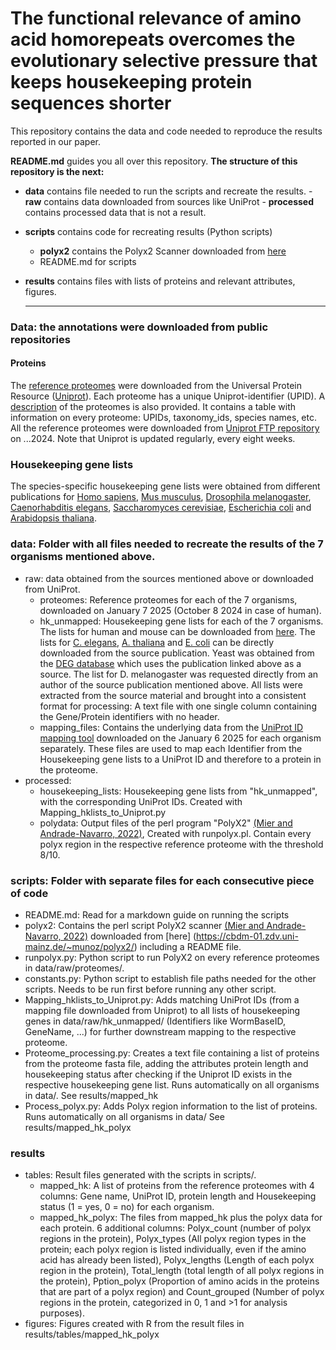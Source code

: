 # The functional relevance of amino acid homorepeats overcomes the evolutionary selective pressure that keeps housekeeping protein sequences shorter
This repository contains the data and code needed to reproduce the results reported in our paper.

**README.md** guides you all over this repository. **The structure of this repository is the next:** 
 - **data** contains file needed to run the scripts and recreate the results.
        - **raw** contains data downloaded from sources like UniProt
        - **processed** contains processed data that is not a result.
 - **scripts** contains code for recreating results (Python scripts)
	- **polyx2** contains the Polyx2 Scanner downloaded from [here](https://cbdm-01.zdv.uni-mainz.de/~munoz/polyx2/)
	- README.md for scripts
 - **results** contains files with lists of proteins and relevant attributes, figures.

   ---
### Data: the annotations were downloaded from public repositories

#### Proteins
The [reference proteomes](https://www.uniprot.org/proteomes/?query=*&fil=reference%3Ayes) were downloaded from the Universal Protein Resource ([Uniprot](https://www.uniprot.org/)). Each proteome has a unique Uniprot-identifier (UPID). A [description](https://ftp.uniprot.org/pub/databases/uniprot/current_release/knowledgebase/reference_proteomes/README) of the proteomes is also provided. It contains a table with information on every proteome: UPIDs, taxonomy_ids, species names, etc. All the reference proteomes were downloaded from [Uniprot FTP repository](https://ftp.uniprot.org/pub/databases/uniprot/current_release/knowledgebase/reference_proteomes/) on ...2024. Note that Uniprot is updated regularly, every eight weeks. 

### Housekeeping gene lists
The species-specific housekeeping gene lists were obtained from different publications for [Homo sapiens](https://pubmed.ncbi.nlm.nih.gov/32663312/), [Mus musculus](https://pubmed.ncbi.nlm.nih.gov/32663312/), [Drosophila melanogaster](http://www.biomedcentral.com/1471-2164/7/277), [Caenorhabditis elegans](https://journals.plos.org/ploscompbiol/article?id=10.1371/journal.pcbi.1010295), [Saccharomyces cerevisiae](https://www.nature.com/articles/nature00935), [Escherichia coli](https://journals.asm.org/doi/full/10.1128/jb.185.19.5673-5684.2003) and [Arabidopsis thaliana](https://bmcgenomics.biomedcentral.com/articles/10.1186/1471-2164-9-438).

### data: Folder with all files needed to recreate the results of the 7 organisms mentioned above.
- raw: data obtained from the sources mentioned above or downloaded from UniProt.
	- proteomes: Reference proteomes for each of the 7 organisms, downloaded on January 7 2025 (October 8 2024 in case of human).
	- hk_unmapped: Housekeeping gene lists for each of the 7 organisms. The lists for human and mouse can be downloaded from [here](https://housekeeping.unicamp.br/?download). The lists for [C. elegans](https://doi.org/10.1371/journal.pcbi.1010295.s014), [A. thaliana](https://static-content.springer.com/esm/art%3A10.1186%2F1471-2164-9-438/MediaObjects/12864_2008_1631_MOESM13_ESM.xls) and [E. coli](https://www.genome.wisc.edu/Gerdes2003/supplementary_table.html) can be directly downloaded from the source publication. Yeast was obtained from the [DEG database](https://tubic.org/deg/public/index.php/organism/eukaryotes/DEG2001.html) which uses the publication linked above as a source. The list for D. melanogaster was requested directly from an author of the source publication mentioned above. All lists were extracted from the source material and brought into a consistent format for processing: A text file with one single column containing the Gene/Protein identifiers with no header.
	- mapping_files: Contains the underlying data from the [UniProt ID mapping tool](https://www.uniprot.org/id-mapping) downloaded on the January 6 2025 for each organism separately. These files are used to map each Identifier from the Housekeeping gene lists to a UniProt ID and therefore to a protein in the proteome. 
- processed:
	- housekeeping_lists: Housekeeping gene lists from "hk_unmapped", with the corresponding UniProt IDs. Created with Mapping_hklists_to_Uniprot.py
	- polydata: Output files of the perl program "PolyX2" [(Mier and Andrade-Navarro, 2022)](https://www.mdpi.com/2073-4425/13/5/758), Created with runpolyx.pl. Contain every polyx region in the respective reference proteome with the threshold 8/10.

### scripts: Folder with separate files for each consecutive piece of code
- README.md: Read for a markdown guide on running the scripts
- polyx2: Contains the perl script PolyX2 scanner [(Mier and Andrade-Navarro, 2022)](https://www.mdpi.com/2073-4425/13/5/758) downloaded from [here]
(https://cbdm-01.zdv.uni-mainz.de/~munoz/polyx2/) including a README file.
- runpolyx.py: Python script to run PolyX2 on every reference proteomes in data/raw/proteomes/.
- constants.py: Python script to establish file paths needed for the other scripts. Needs to be run first before running any other script.
- Mapping_hklists_to_Uniprot.py: Adds matching UniProt IDs (from a mapping file downloaded from Uniprot) to all lists of housekeeping genes in data/raw/hk_unmapped/ (Identifiers like WormBaseID, GeneName, ...) for further downstream mapping to the respective proteome.
- Proteome_processing.py: Creates a text file containing a list of proteins from the proteome fasta file, adding the attributes protein length and housekeeping status after checking if the Uniprot ID exists in the respective housekeeping gene list. Runs automatically on all organisms in data/. See results/mapped_hk
- Process_polyx.py: Adds Polyx region information to the list of proteins. Runs automatically on all organisms in data/ See results/mapped_hk_polyx

### results
- tables: Result files generated with the scripts in scripts/.
	- mapped_hk: A list of proteins from the reference proteomes with 4 columns: Gene name, UniProt ID, protein length and Housekeeping status (1 = yes, 0 = no) for each organism.
	- mapped_hk_polyx: The files from mapped_hk plus the polyx data for each protein. 6 additional columns: Polyx_count (number of polyx regions in the protein), Polyx_types (All polyx region types in the protein; each polyx region is listed individually, even if the amino acid has already been listed), Polyx_lengths (Length of each polyx region in the protein), Total_length (total length of all polyx regions in the protein), Pption_polyx (Proportion of amino acids in the proteins that are part of a polyx region) and Count_grouped (Number of polyx regions in the protein, categorized in 0, 1 and >1 for analysis purposes).
- figures: Figures created with R from the result files in results/tables/mapped_hk_polyx